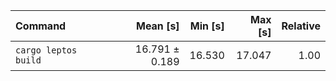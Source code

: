 | Command | Mean [s] | Min [s] | Max [s] | Relative |
|:---|---:|---:|---:|---:|
| `cargo leptos build` | 16.791 ± 0.189 | 16.530 | 17.047 | 1.00 |
